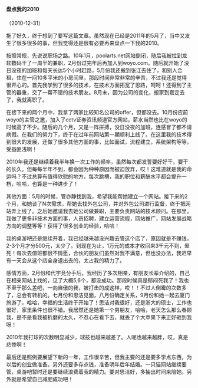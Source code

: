 
#### 盘点我的2010
（2010-12-31）

拖了好久，终于想到了要写这篇文章。虽然现在已经是2011年的5月了，当中又发生了很多很多的事，但我觉得还是很有必要再来盘点一下我的2010。

按照常规，先说说职场之路。10年1月，poolarts.net网站倒闭，随后我被拉到龙软数码干了一周半的兼职，2月份过完年后再加入到woyo.com。随后就开始了没日没夜的加班和每天长达5个小时赶路，5月份我还搬到张江去住了，和别人合租，住在一间10多平米的小房间里，那段时间非常非常的辛苦，不过我还是觉得很开心的。首先我学到了很多的技术，在技术方面拓宽了思路，呵呵！还得到了主管的器重，交了一帮不错的技术朋友。8月末，因为公司的变化，搬家到嘉定去了，我就离职了。

在接下来的两个月中，我拿了两家比较知名公司的offer，但都没去。10月份应前woyo的主管之邀，加入了cctv证券资讯频道官方网站，薪水当然也比在woyo的时候高了不少。随后的几个月，又是一阵拼搏，没日没夜的加班，连感冒了都不请病假。在我们的努力下，终于在过年前网站第一期顺利上线了。在这里我的技术得到很大的发展，还做了很多其他方面的事，比如面试，流程建立，系统架构等等，受益匪浅啊！

2010年我还是继续着我半年换一次工作的频率，虽然每次都发誓要好好干，要干的长久。但每每半年不到，都会因为种种原因而被迫放弃，哎！这难道就是我的命运吗？不过总算有值得欣慰的地方，每次跳槽，我的职位和薪酬水平都会提升一档，哈哈，也算是一种进步了！

其他方面：5月的时候，管亦静找到我，希望我能帮她建立一个网站。接下来的2个月，和她谈了N次需求，帮她去找外包公司，并对外包公司进行监督，终于把网站弄上线了。之后她邀请我去她公司做兼职，主要负责网站的技术顾问。在那里，我做了更多非技术方面的事，人员招聘，建立运营流程，网站推广，网站发展战略方向的调整等等！获得了很多创业的经验，哈哈！

我的桌游吧还是继续开着，我已经越来越没兴趣去管这个店了，原因就是不赚钱，2-3个月才分500元，太少了。到现在为止，1万元的成本才收回来3千元不到，晕死！每次去值班都很不情愿，合伙的朋友们虽然对我不满意，但也没办法，我迟早有一天会从这个店全身退出去的，太占我的精力了。

感情方面，2月份和代宇竞分手后，我经历了多次相亲，有朋友长辈介绍的，自己在相亲网站上找的，见了大概5,6个，都没成功。那段时候真是郁闷死我了！我也不至于那么差吧，一向自傲的我，被打击的成这样，哎！！不过人倒霉的次数多了，总会有转机的。七月份和思洁见面，八月份确定关系，9月份和她一起去厦门旅游了，哈哈，幸福的生活终于开始了！思洁对我很好，还是浙大的硕士，工作也很好，家里条件也很不错。我居然还是她第一个男朋友，哈哈，老天怎么那么眷顾我，是不是看我被折磨的太久，不忍心在看下去，就丢了个大苹果下来正好砸到我呀！

2010年我打球的次数明显减少，球技也越来越差了。人呢也越来越胖，哎，真是悲惨啊！

最后还是照例要展望下新的一年，工作很辛苦，但我主要的还是要多学点东西，为以后的创业做准备。另外还要多存点钱，准备明年后年结婚。一只猫网站继续要管，桌游吧暂时还是要继续浪费着我的精力。要对思洁好，多抽出时间来陪她。另外就是希望自己减肥成功吧！    
